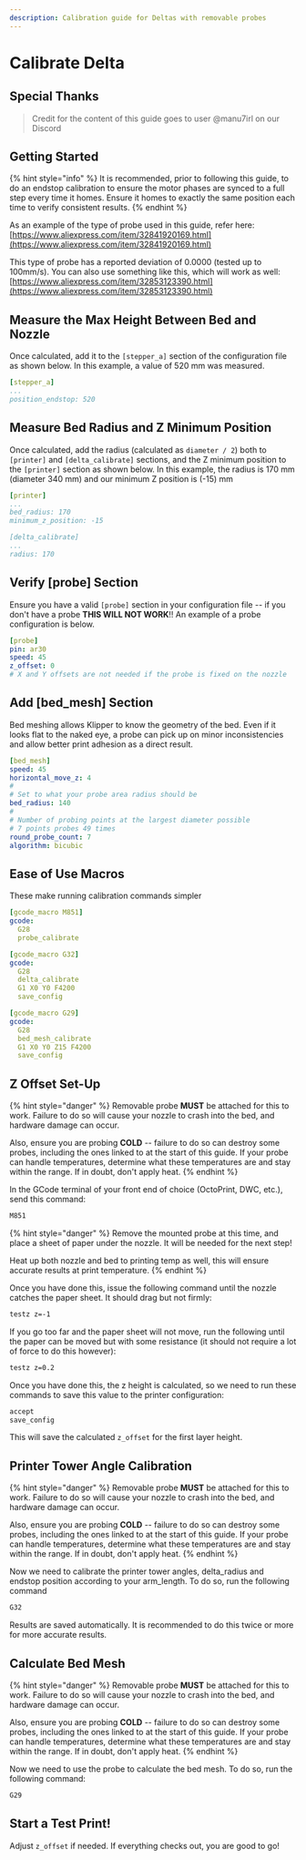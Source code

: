 ```yaml
---
description: Calibration guide for Deltas with removable probes
---
```


# Calibrate Delta

## Special Thanks

> Credit for the content of this guide goes to user @manu7irl on our Discord

## Getting Started

{% hint style="info" %}
It is recommended, prior to following this guide, to do an endstop calibration to ensure the motor phases are synced to a full step every time it homes. Ensure it homes to exactly the same position each time to verify consistent results.
{% endhint %}

As an example of the type of probe used in this guide, refer here:  
[https://www.aliexpress.com/item/32841920169.html](https://www.aliexpress.com/item/32841920169.html)  
  
This type of probe has a reported deviation of 0.0000 \(tested up to 100mm/s\). You can also use something like this, which will work as well:  
[https://www.aliexpress.com/item/32853123390.html](https://www.aliexpress.com/item/32853123390.html)

## Measure the Max Height Between Bed and Nozzle

Once calculated, add it to the `[stepper_a]` section of the configuration file as shown below. In this example, a value of 520 mm was measured.

```yaml
[stepper_a]
...
position_endstop: 520
```

## Measure Bed Radius and Z Minimum Position

Once calculated, add the radius \(calculated as `diameter / 2`\) both to `[printer]` and `[delta_calibrate]` sections, and the Z minimum position to the `[printer]` section as shown below. In this example, the radius is 170 mm \(diameter 340 mm\) and our minimum Z position is \(-15\) mm

```yaml
[printer]
...
bed_radius: 170
minimum_z_position: -15

[delta_calibrate]
...
radius: 170
```

## Verify \[probe\] Section

Ensure you have a valid `[probe]` section in your configuration file -- if you don't have a probe **THIS WILL NOT WORK**!! An example of a probe configuration is below.

```yaml
[probe]
pin: ar30
speed: 45
z_offset: 0
# X and Y offsets are not needed if the probe is fixed on the nozzle
```

## Add \[bed\_mesh\] Section

Bed meshing allows Klipper to know the geometry of the bed. Even if it looks flat to the naked eye, a probe can pick up on minor inconsistencies and allow better print adhesion as a direct result.

```yaml
[bed_mesh]
speed: 45
horizontal_move_z: 4
#
# Set to what your probe area radius should be
bed_radius: 140
#
# Number of probing points at the largest diameter possible
# 7 points probes 49 times
round_probe_count: 7
algorithm: bicubic
```

## Ease of Use Macros

These make running calibration commands simpler

```yaml
[gcode_macro M851]
gcode:
  G28
  probe_calibrate

[gcode_macro G32]
gcode:
  G28
  delta_calibrate
  G1 X0 Y0 F4200
  save_config

[gcode_macro G29]
gcode:
  G28
  bed_mesh_calibrate
  G1 X0 Y0 Z15 F4200
  save_config
```

## Z Offset Set-Up

{% hint style="danger" %}
Removable probe **MUST** be attached for this to work. Failure to do so will cause your nozzle to crash into the bed, and hardware damage can occur.  
  
Also, ensure you are probing **COLD** -- failure to do so can destroy some probes, including the ones linked to at the start of this guide. If your probe can handle temperatures, determine what these temperatures are and stay within the range. If in doubt, don't apply heat.
{% endhint %}

In the GCode terminal of your front end of choice \(OctoPrint, DWC, etc.\), send this command:

```bash
M851
```

{% hint style="danger" %}
Remove the mounted probe at this time, and place a sheet of paper under the nozzle. It will be needed for the next step!  
  
Heat up both nozzle and bed to printing temp as well, this will ensure accurate results at print temperature.
{% endhint %}

Once you have done this, issue the following command until the nozzle catches the paper sheet. It should drag but not firmly:

```bash
testz z=-1
```

If you go too far and the paper sheet will not move, run the following until the paper can be moved but with some resistance \(it should not require a lot of force to do this however\):

```bash
testz z=0.2
```

Once you have done this, the z height is calculated, so we need to run these commands to save this value to the printer configuration:

```bash
accept
save_config
```

This will save the calculated `z_offset` for the first layer height.

## Printer Tower Angle Calibration

{% hint style="danger" %}
Removable probe **MUST** be attached for this to work. Failure to do so will cause your nozzle to crash into the bed, and hardware damage can occur.

Also, ensure you are probing **COLD** -- failure to do so can destroy some probes, including the ones linked to at the start of this guide. If your probe can handle temperatures, determine what these temperatures are and stay within the range. If in doubt, don't apply heat.
{% endhint %}

Now we need to calibrate the printer tower angles, delta\_radius and endstop position according to your arm\_length. To do so, run the following command

```bash
G32
```

Results are saved automatically. It is recommended to do this twice or more for more accurate results.

## Calculate Bed Mesh

{% hint style="danger" %}
Removable probe **MUST** be attached for this to work. Failure to do so will cause your nozzle to crash into the bed, and hardware damage can occur.  
  
Also, ensure you are probing **COLD** -- failure to do so can destroy some probes, including the ones linked to at the start of this guide. If your probe can handle temperatures, determine what these temperatures are and stay within the range. If in doubt, don't apply heat.
{% endhint %}

Now we need to use the probe to calculate the bed mesh. To do so, run the following command:

```bash
G29
```

## Start a Test Print!

Adjust `z_offset` if needed. If everything checks out, you are good to go!

